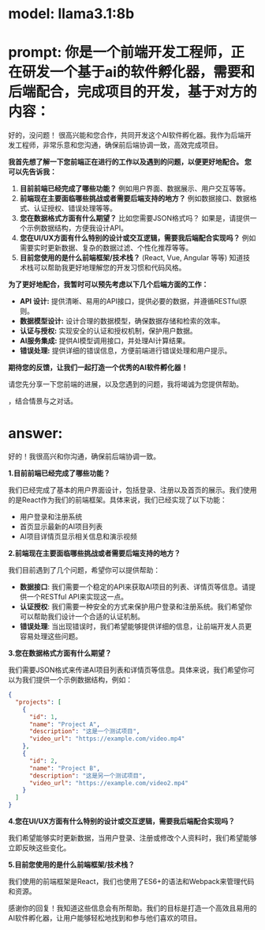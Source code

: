 # model: llama3.1:8b
# prompt: 你是一个前端开发工程师，正在研发一个基于ai的软件孵化器，需要和后端配合，完成项目的开发，基于对方的内容：
好的，没问题！ 很高兴能和您合作，共同开发这个AI软件孵化器。我作为后端开发工程师，非常乐意和您沟通，确保前后端协调一致，高效完成项目。

**我首先想了解一下您前端正在进行的工作以及遇到的问题，以便更好地配合。 您可以先告诉我：**

1. **目前前端已经完成了哪些功能？** 例如用户界面、数据展示、用户交互等等。
2. **前端现在主要面临哪些挑战或者需要后端支持的地方？**  例如数据接口、数据格式、认证授权、错误处理等等。
3. **您在数据格式方面有什么期望？**  比如您需要JSON格式吗？ 如果是，请提供一个示例数据结构，方便我设计API。
4. **您在UI/UX方面有什么特别的设计或交互逻辑，需要我后端配合实现吗？**  例如需要实时更新数据、复杂的数据过滤、个性化推荐等等。
5. **目前您使用的是什么前端框架/技术栈？** (React, Vue, Angular 等等) 知道技术栈可以帮助我更好地理解您的开发习惯和代码风格。

**为了更好地配合，我暂时可以预先考虑以下几个后端方面的工作：**

*   **API 设计:**  提供清晰、易用的API接口，提供必要的数据，并遵循RESTful原则。
*   **数据模型设计:**  设计合理的数据模型，确保数据存储和检索的效率。
*   **认证与授权:**  实现安全的认证和授权机制，保护用户数据。
*   **AI服务集成:**  提供AI模型调用接口，并处理AI计算结果。
*   **错误处理:**  提供详细的错误信息，方便前端进行错误处理和用户提示。

**期待您的反馈，让我们一起打造一个优秀的AI软件孵化器！**

请您先分享一下您前端的进展，以及您遇到的问题，我将竭诚为您提供帮助。

，结合情景与之对话。
# answer: 
 好的！我很高兴和你沟通，确保前后端协调一致。

**1.目前前端已经完成了哪些功能？**

我们已经完成了基本的用户界面设计，包括登录、注册以及首页的展示。我们使用的是React作为我们的前端框架。具体来说，我们已经实现了以下功能：

*   用户登录和注册系统
*   首页显示最新的AI项目列表
*   AI项目详情页显示相关信息和演示视频

**2.前端现在主要面临哪些挑战或者需要后端支持的地方？**

我们目前遇到了几个问题，希望你可以提供帮助：

*   **数据接口**: 我们需要一个稳定的API来获取AI项目的列表、详情页等信息。请提供一个RESTful API来实现这一点。
*   **认证授权**: 我们需要一种安全的方式来保护用户登录和注册系统。我们希望你可以帮助我们设计一个合适的认证机制。
*   **错误处理**: 当出现错误时，我们希望能够提供详细的信息，让前端开发人员更容易处理这些问题。

**3.您在数据格式方面有什么期望？**

我们需要JSON格式来传递AI项目列表和详情页等信息。具体来说，我们希望你可以为我们提供一个示例数据结构，例如：

```json
{
  "projects": [
    {
      "id": 1,
      "name": "Project A",
      "description": "这是一个测试项目",
      "video_url": "https://example.com/video.mp4"
    },
    {
      "id": 2,
      "name": "Project B",
      "description": "这是另一个测试项目",
      "video_url": "https://example.com/video2.mp4"
    }
  ]
}
```

**4.您在UI/UX方面有什么特别的设计或交互逻辑，需要我后端配合实现吗？**

我们希望能够实时更新数据，当用户登录、注册或修改个人资料时，我们希望能够立即反映这些变化。

**5.目前您使用的是什么前端框架/技术栈？**

我们使用的前端框架是React，我们也使用了ES6+的语法和Webpack来管理代码和资源。

感谢你的回复！我知道这些信息会有所帮助。我们的目标是打造一个高效且易用的AI软件孵化器，让用户能够轻松地找到和参与他们喜欢的项目。

